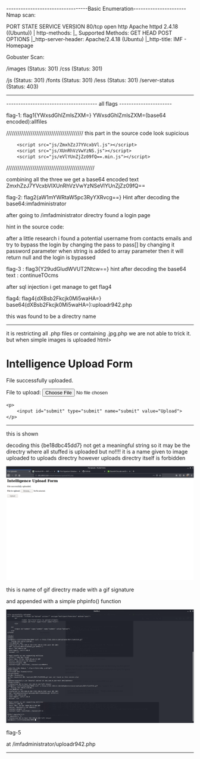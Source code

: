 ----------------------------------Basic Enumeration----------------------
Nmap scan:

PORT   STATE SERVICE VERSION
80/tcp open  http    Apache httpd 2.4.18 ((Ubuntu))
| http-methods: 
|_  Supported Methods: GET HEAD POST OPTIONS
|_http-server-header: Apache/2.4.18 (Ubuntu)
|_http-title: IMF - Homepage



Gobuster Scan:

/images (Status: 301)
/css (Status: 301)

/js (Status: 301)
/fonts (Status: 301)
/less (Status: 301)
/server-status (Status: 403)


-----------------------------------------------------------------------


-------------------------------------- all flags ----------------------

flag-1: flag1{YWxsdGhlZmlsZXM=}
YWxsdGhlZmlsZXM=(base64 encoded):allfiles

/////////////////////////////////////////
this part in the source code look supicious

        <script src="js/ZmxhZzJ7YVcxbVl.js"></script>
        <script src="js/XUnRhVzVwYzNS.js"></script>
        <script src="js/eVlYUnZjZz09fQ==.min.js"></script>
///////////////////////////////////////////////

combining all the three we get a base64 encoded text
ZmxhZzJ7YVcxbVlXUnRhVzVwYzNSeVlYUnZjZz09fQ==

flag-2: flag2{aW1mYWRtaW5pc3RyYXRvcg==}
Hint after decoding the base64:imfadministrator

after going to /imfadministrator directry found a login page 

hint in the source code:
<!-- I couldn't get the SQL working, so I hard-coded the password. It's still mad secure through. - Roger -->
after a  little research i found a potential username from contacts emails
and try to 
bypass the login by changing the pass to pass[] by changing it 
password parameter when string is added to array parameter then it will return
null and the login is bypassed

flag-3 :  flag3{Y29udGludWVUT2Ntcw==}
hint after decoding the base64 text : continueTOcms


after sql injection i get manage to get flag4

flag4: flag4{dXBsb2Fkcjk0Mi5waHA=}
base64(dXBsb2Fkcjk0Mi5waHA=):uploadr942.php


this was found to be a directry name

------------------------------------------------------
it is restricting all .php files or containing .jpg.php 
we are not able to trick it.
but when simple images is uploaded
html>
<head>
<title>File Uploader</title>
</head>
<body>
<h1>Intelligence Upload Form</h1> 
File successfully uploaded.
<!-- be18dbc45dd7 --><form id="Upload" action="" enctype="multipart/form-data" method="post">
	<p> 
		<label for="file">File to upload:</label> 
		<input id="file" type="file" name="file"> 
	</p> 
                 
    <p> 
    	<input id="submit" type="submit" name="submit" value="Upload"> 
    </p> 
</form>

</body>
</html>


------------------------------------------------------
this is shown

decoding this {be18dbc45dd7} not get a meaningful string so it may be the
directry where all stuffed is uploaded but no!!!!
it is a name given to image uploaded to uploads directry however uploads
directry itself is forbidden


![](succesful_gif_upload.png)

<!-- 087c72a93538 --> this is name of gif directry made with a gif signature
and appended with a simple phpinfo() function

![](upload_bypassed.png)

flag-5 



at <ip>/imfadministrator/uploadr942.php


------------------------------------------------------------------------
